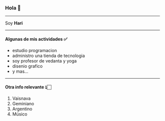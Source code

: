 ### Hola 👋
---

Soy **Hari** 

---

#### Algunas de mis actividades ✅

- estudio programacion
- administro una tienda de tecnologia
- soy profesor de vedanta y yoga
- disenio grafico
- y mas...

---

#### Otra info relevante 👆🏻

1. Vaisnava
2. Geminiano
3. Argentino
4. Músico
   

<!--#### Mi canal de YouTube
<!-- ![estilo de vida vedanta en youtube](https://github.com/user-attachments/assets/b00f76a1-1cb2-4bfe-b99f-5628e11bbe62)



<!--
**harikirtandas/harikirtandas** is a ✨ _special_ ✨ repository because its `README.md` (this file) appears on your GitHub profile.

Here are some ideas to get you started:

- 🔭 I’m currently working on ...
- 🌱 I’m currently learning ...
- 👯 I’m looking to collaborate on ...
- 🤔 I’m looking for help with ...
- 💬 Ask me about ...
- 📫 How to reach me: ...
- 😄 Pronouns: ...
- ⚡ Fun fact: ...
-->
